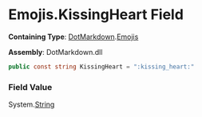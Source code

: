 # Emojis\.KissingHeart Field

**Containing Type**: [DotMarkdown](../../README.md)\.[Emojis](../README.md)

**Assembly**: DotMarkdown\.dll

```csharp
public const string KissingHeart = ":kissing_heart:"
```

### Field Value

System\.[String](https://docs.microsoft.com/en-us/dotnet/api/system.string)
